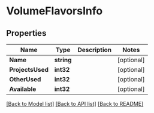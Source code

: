# VolumeFlavorsInfo

## Properties

Name | Type | Description | Notes
------------ | ------------- | ------------- | -------------
**Name** | **string** |  | [optional] 
**ProjectsUsed** | **int32** |  | [optional] 
**OtherUsed** | **int32** |  | [optional] 
**Available** | **int32** |  | [optional] 

[[Back to Model list]](../README.md#documentation-for-models) [[Back to API list]](../README.md#documentation-for-api-endpoints) [[Back to README]](../README.md)


